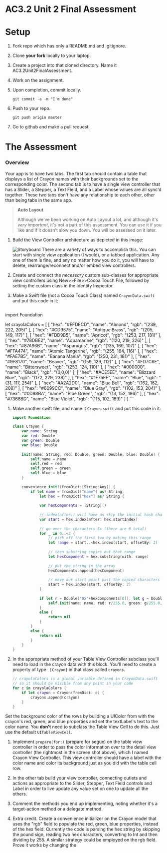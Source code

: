 # AC3.2 Unit 2 Final Assessment

# Setup

1. Fork repo which has only a README.md and .gitignore.
2. Clone **your fork** locally to your laptop.
3. Create a project into that cloned directory. Name it AC3.2Unit2FinalAssessment.
4. Work on the assignment.
5. Upon completion, commit locally.

	```
	git commit -a -m "I'm done"
	```
7. Push to your repo.

	```
	git push origin master
	```
8. Go to github and make a pull request.

# The Assessment

### Overview

Your app is to have two tabs. The first tab should contain a table that displays a list of Crayon names
with their backgrounds set to the corresponding color. The second tab is to have a single view controller
that has a Slider, a Stepper, a Text Field, and a Label whose values are all sync'd together. These two tabs
don't have any relationship to each other, other than being tabs in the same app.

> **Auto Layout**
>
> Although we've been working on Auto Layout a lot, and although it's _very important_, 
> it's not a part of this assessment. You can use it if you like and if it doesn't slow you down.
> You will be assessed on it later.

1. Build the View Controller architecture as depicted in this image:

	![Storyboard](storyboard.png)
	There are a variety of ways to accomplish this. You can start with single view application (I would), 
	or a tabbed application. Any one of them is fine, and any no matter how you do it, you will have to
	delete, rearrange/reconnect and/or embed view controllers.

1. Create and connect the _necessary_ custom sub-classes for appropriate view controllers 
using New>>File>>Cocoa Touch File, followed by setting the custom class in the Identity Inspector. 

1. Make a Swift file (not a Cocoa Touch Class) named ```CrayonData.swift``` and put this code in it:

	```swift
import Foundation

let crayolaColors = [
    [
        "hex": "#EFDECD",
        "name": "Almond",
        "rgb": "(239, 222, 205)"
    ],
    [
        "hex": "#CD9575",
        "name": "Antique Brass",
        "rgb": "(205, 149, 117)"
    ],
    [
        "hex": "#FDD9B5",
        "name": "Apricot",
        "rgb": "(253, 217, 181)"
    ],
    [
        "hex": "#78DBE2",
        "name": "Aquamarine",
        "rgb": "(120, 219, 226)"
    ],
    [
        "hex": "#87A96B",
        "name": "Asparagus",
        "rgb": "(135, 169, 107)"
    ],
    [
        "hex": "#FFA474",
        "name": "Atomic Tangerine",
        "rgb": "(255, 164, 116)"
    ],
    [
        "hex": "#FAE7B5",
        "name": "Banana Mania",
        "rgb": "(250, 231, 181)"
    ],
    [
        "hex": "#9F8170",
        "name": "Beaver",
        "rgb": "(159, 129, 112)"
    ],
    [
        "hex": "#FD7C6E",
        "name": "Bittersweet",
        "rgb": "(253, 124, 110)"
    ],
    [
        "hex": "#000000",
        "name": "Black",
        "rgb": "(0,0,0)"
    ],
    [
        "hex": "#ACE5EE",
        "name": "Blizzard Blue",
        "rgb": "(172, 229, 238)"
    ],
    [
        "hex": "#1F75FE",
        "name": "Blue",
        "rgb": "(31, 117, 254)"
    ],
    [
        "hex": "#A2A2D0",
        "name": "Blue Bell",
        "rgb": "(162, 162, 208)"
    ],
    [
        "hex": "#6699CC",
        "name": "Blue Gray",
        "rgb": "(102, 153, 204)"
    ],
    [
        "hex": "#0D98BA",
        "name": "Blue Green",
        "rgb": "(13, 152, 186)"
    ],
    [
        "hex": "#7366BD",
        "name": "Blue Violet",
        "rgb": "(115, 102, 189)"
    ]
]
	```
1. Make another swift file, and name it ```Crayon.swift``` and put this code in it:

	```swift
	import Foundation

	class Crayon {
		var name: String
		var red: Double
		var green: Double
		var blue: Double
	    
		init(name: String, red: Double, green: Double, blue: Double) {
		    self.name = name
		    self.red = red
		    self.green = green
		    self.blue = blue
		}
	    
		convenience init?(fromDict:[String:Any]) {
		    if let name = fromDict["name"] as? String,
		        let hex = fromDict["hex"] as? String {
		        
		        var hexComponents = [String]()
		        
		        // index(after:) will have us skip the initial hash character
		        var start = hex.index(after: hex.startIndex)
		        
		        // go over the characters 3x (there are 6 total)
		        for _ in 0..<3 {
		            // pick off the first two by making this range
		            let range = start..<hex.index(start, offsetBy: 2)
		            
		            // then substring copies out that range
		            let hexComponent = hex.substring(with: range)
		            
		            // put the string in the array
		            hexComponents.append(hexComponent)
		            
		            // move our start point past the copied characters
		            start = hex.index(start, offsetBy: 2)
		        }
		        
		        if let r = Double("0x"+hexComponents[0]), let g = Double("0x"+hexComponents[1]), let b = Double("0x"+hexComponents[2]) {
		            self.init(name: name, red: r/255.0, green: g/255.0, blue: b/255.0)
		        }
		        else {
		            return nil
		        }
		    }
		    else {
		        return nil
		    }
		}
	}
	```

1. In the appropriate method of your Table View Controller subclass you'll need to load in the crayon data 
with this block. You'll need to create a property of type ``` [Crayon]``` in that class called ```crayons```.

	```swift
	// crayolaColors is a global variable defined in CrayonData.swift 
	// so it should be visible from any point in your code
	for c in crayolaColors {
	    if let crayon = Crayon(fromDict: c) {
	        crayons.append(crayon)
	    }
	}
	```
Set the background color of the rows by building a UIColor from with the crayon's red, green, and blue 
properties and set the textLabel's text to the color name. You **don't** need to subclass the Table View Cell
to do this. Just use the default ```UITableViewCell```.

1. Implement ```prepare(for:)``` (prepare for segue) on the table view controller in order to pass the
color information over to the detail view controller (the rightmost in the screen shot above), which I named
Crayon View Controller. This view controller should have a label with the color name and color its background
just as you did with the table cell row.

1. In the other tab build your view controller, connecting outlets and actions as appropriate to 
the Slider, Stepper, Text Field controls and Label in order to live update any value set on one to
update all the others.

1. Comment the methods you end up implementing, noting whether it's a target-action method or 
a delegate method.

1. Extra credit. Create a convenience initializer on the Crayon model that uses the "rgb" field 
to populate the red, green, blue properties, instead of the hex field. Currently the code is parsing
the hex string by skipping the pound sign, reading two hex characters, converting to Int and then 
dividing by 255. A similar strategy could be employed on the rgb field. Prove it works by changing the 
